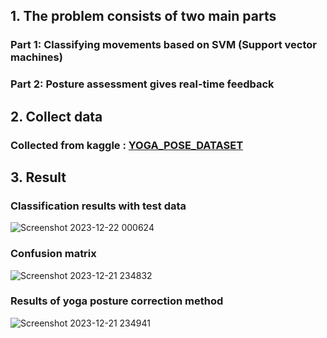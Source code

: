 ## **1. The problem consists of two main parts**
### Part 1: Classifying movements based on SVM (Support vector machines)
### Part 2: Posture assessment gives real-time feedback
## **2. Collect data**
### Collected from kaggle : [YOGA_POSE_DATASET](https://www.kaggle.com/datasets/niharika41298/yoga-poses-dataset)

## **3. Result**
### Classification results with test data

![Screenshot 2023-12-22 000624](https://github.com/FPT-ThaiTuan/Detect-Yoga-Poses-And-Correction-In-Real-Time-Using-Machine-Learning-Algorithms/assets/105273233/ef300e3d-55e7-4d32-9f66-cf1ee9e59e45)

### Confusion matrix

![Screenshot 2023-12-21 234832](https://github.com/FPT-ThaiTuan/Detect-Yoga-Poses-And-Correction-In-Real-Time-Using-Machine-Learning-Algorithms/assets/105273233/46ab847e-9868-41b4-b488-d3ec31f51373)

### Results of yoga posture correction method

![Screenshot 2023-12-21 234941](https://github.com/FPT-ThaiTuan/Detect-Yoga-Poses-And-Correction-In-Real-Time-Using-Machine-Learning-Algorithms/assets/105273233/56ed37d9-3ff6-4c18-b63b-f58f648b6fbf)


